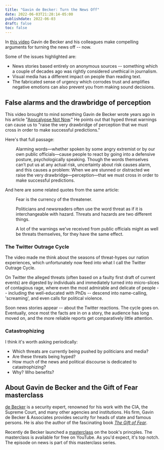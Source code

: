 ```yaml
---
title: "Gavin de Becker: Turn the News Off"
date: 2022-06-03T21:28:14-05:00
publishdate: 2022-06-03
draft: false
toc: false
---
```


In <a href="https://www.youtube.com/watch?v=CYDWfxqZeW4" target="blank">this video</a> Gavin de Becker and his colleagues make compelling arguments for turning the news off -- now. 

Some of the issues highlighted are:

* News stories based entirely on anonymous sources -- something which a couple of decades ago was rightly considered unethical in journalism. 
* Visual media has a different impact on people than reading text.
* The fabricated sense of urgency which corrodes trust and amplifies negative emotions can also prevent you from making sound decisions.

## False alarms and the drawbridge of perception

This video brought to mind something Gavin de Becker wrote years ago in his article "<a href="https://gdba.com/apocalypse-not-now/" target="blank">Apocalypse Not Now</a>." He points out that hyped threat warnings can cause us to "raise the very drawbridge of perception that we must cross in order to make successful predictions."

Here's that full passage: 

<div style="padding-left: 2.5em;"><p>Alarming words—whether spoken by some angry extremist or by our own public officials—cause people to react by going into a defensive posture, psychologically speaking. Though the words themselves can’t put us at any actual risk, uncertainty about risk causes alarm, and this causes a problem: When we are stunned or distracted we raise the very drawbridge—perception—that we must cross in order to make successful predictions.</p></div>

And here are some related quotes from the same article:

 <div style="padding-left: 2.5em;"><p>Fear is the currency of the threatener.</p></div>

 <div style="padding-left: 2.5em;"><p>Politicians and newsreaders often use the word threat as if it is interchangeable with hazard. Threats and hazards are two different things.</a></div>

 <div style="padding-left: 2.5em;"><p>A lot of the warnings we’ve received from public officials might as well be threats themselves, for they have the same effect.</a></div>
  
 ### The Twitter Outrage Cycle
  
The video made me think about the seasons of threat-hypes our nation experiences, which unfortunately now feed into what I call the Twitter Outrage Cycle. 
  
On Twitter the alleged threats (often based on a faulty first draft of current events) are digested by individuals and immediately turned into micro-slices of contagious rage, where even the most admirable and delicate of people -- including the well-educated with PhDs -- descend into name-calling, 'screaming', and even calls for political violence.

Soon news stories appear -- about the Twitter reactions. The cycle goes on. Eventually, once most the facts are in on a story, the audience has long moved on, and the more reliable reports get comparatively little attention.

### Catastrophizing

I think it's worth asking periodically: 

* Which threats are currently being pushed by politicians and media? 
* Are these threats being hyped? 
* How much of the news and political discourse is dedicated to catastrophizing?
* Why? Who benefits?

## About Gavin de Becker and the Gift of Fear masterclass

<a href="https://gdba.com/leadership/gavin-de-becker/" target="blank">de Becker</a> is a security expert, renowned for his work with the CIA, the Supreme Court, and many other agencies and institutions. His firm, Gavin de Becker & Associates provides security for heads of state and famous persons. He is also the author of the fascinating book <a href="https://www.amazon.com/Gift-Fear-Gavin-Becker/dp/0316235776/" target="blank"><em>The Gift of Fear</em></a>. 

Recently de Becker launched a <a href="https://www.youtube.com/channel/UCMN48JPOuzz5u66j50QvqXg" target="blank">masterclass</a> on the book's princples. The masterclass is available for free on YouTube. As you'd expect, it's top notch. The episode on news is part of this masterclass series.
